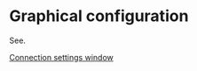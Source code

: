 # Graphical configuration

See. 

[Connection settings window](../graphical_user_interface/connection_settings_window.md)
